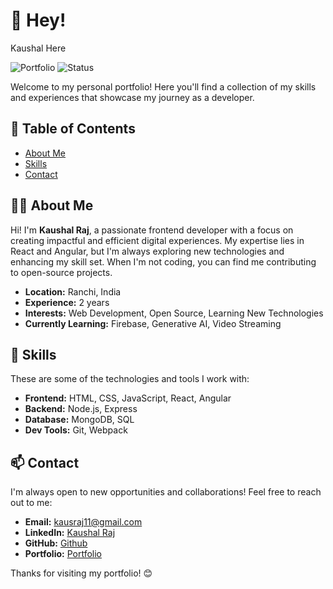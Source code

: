 # 🌟 Hey!
Kaushal Here

![Portfolio](https://img.shields.io/badge/Portfolio-v1.0-blue) ![Status](https://img.shields.io/badge/Status-Active-brightgreen)

Welcome to my personal portfolio! Here you'll find a collection of my skills and experiences that showcase my journey as a developer.

## 📜 Table of Contents

- [About Me](#about-me)
- [Skills](#skills)
- [Contact](#contact)


## 👨‍💻 About Me

Hi! I'm **Kaushal Raj**, a passionate frontend developer with a focus on creating impactful and efficient digital experiences. My expertise lies in React and Angular, but I'm always exploring new technologies and enhancing my skill set. When I'm not coding, you can find me contributing to open-source projects.

- **Location:** Ranchi, India
- **Experience:** 2 years
- **Interests:** Web Development, Open Source, Learning New Technologies
- **Currently Learning:** Firebase, Generative AI, Video Streaming

## 💼 Skills

These are some of the technologies and tools I work with:

- **Frontend:** HTML, CSS, JavaScript, React, Angular
- **Backend:** Node.js, Express
- **Database:** MongoDB, SQL
- **Dev Tools:** Git, Webpack

## 📫 Contact

I'm always open to new opportunities and collaborations! Feel free to reach out to me:

- **Email:** kausraj11@gmail.com
- **LinkedIn:** [Kaushal Raj](https://www.linkedin.com/in/kaushalraj)
- **GitHub:** [Github](https://github.com/kaushalraj)
- **Portfolio:** [Portfolio](https://kaushalraj.netlify.app)



Thanks for visiting my portfolio! 😊
